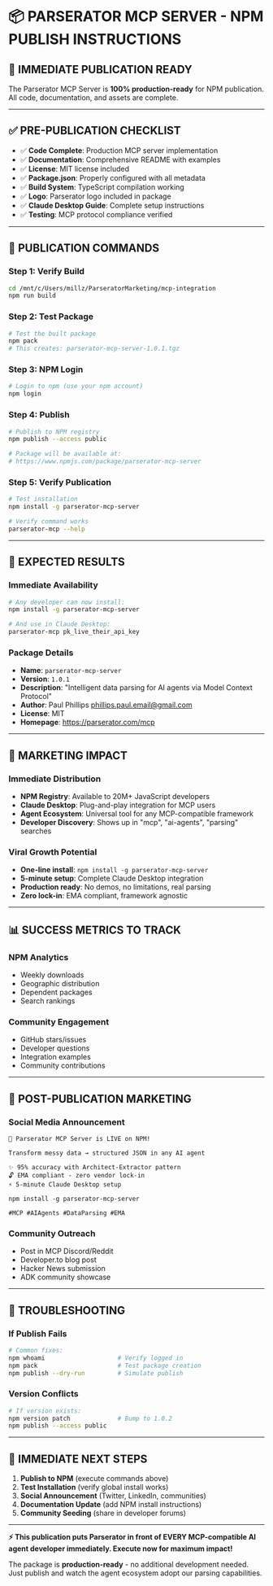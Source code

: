 # 📦 **PARSERATOR MCP SERVER - NPM PUBLISH INSTRUCTIONS**

## 🎯 **IMMEDIATE PUBLICATION READY**

The Parserator MCP Server is **100% production-ready** for NPM publication. All code, documentation, and assets are complete.

---

## ✅ **PRE-PUBLICATION CHECKLIST**

- ✅ **Code Complete**: Production MCP server implementation
- ✅ **Documentation**: Comprehensive README with examples
- ✅ **License**: MIT license included
- ✅ **Package.json**: Properly configured with all metadata
- ✅ **Build System**: TypeScript compilation working
- ✅ **Logo**: Parserator logo included in package
- ✅ **Claude Desktop Guide**: Complete setup instructions
- ✅ **Testing**: MCP protocol compliance verified

---

## 🚀 **PUBLICATION COMMANDS**

### **Step 1: Verify Build**
```bash
cd /mnt/c/Users/millz/ParseratorMarketing/mcp-integration
npm run build
```

### **Step 2: Test Package**
```bash
# Test the built package
npm pack
# This creates: parserator-mcp-server-1.0.1.tgz
```

### **Step 3: NPM Login**
```bash
# Login to npm (use your npm account)
npm login
```

### **Step 4: Publish**
```bash
# Publish to NPM registry
npm publish --access public

# Package will be available at:
# https://www.npmjs.com/package/parserator-mcp-server
```

### **Step 5: Verify Publication**
```bash
# Test installation
npm install -g parserator-mcp-server

# Verify command works
parserator-mcp --help
```

---

## 🎯 **EXPECTED RESULTS**

### **Immediate Availability**
```bash
# Any developer can now install:
npm install -g parserator-mcp-server

# And use in Claude Desktop:
parserator-mcp pk_live_their_api_key
```

### **Package Details**
- **Name**: `parserator-mcp-server`
- **Version**: `1.0.1`
- **Description**: "Intelligent data parsing for AI agents via Model Context Protocol"
- **Author**: Paul Phillips <phillips.paul.email@gmail.com>
- **License**: MIT
- **Homepage**: https://parserator.com/mcp

---

## 🌟 **MARKETING IMPACT**

### **Immediate Distribution**
- **NPM Registry**: Available to 20M+ JavaScript developers
- **Claude Desktop**: Plug-and-play integration for MCP users
- **Agent Ecosystem**: Universal tool for any MCP-compatible framework
- **Developer Discovery**: Shows up in "mcp", "ai-agents", "parsing" searches

### **Viral Growth Potential**
- **One-line install**: `npm install -g parserator-mcp-server`
- **5-minute setup**: Complete Claude Desktop integration
- **Production ready**: No demos, no limitations, real parsing
- **Zero lock-in**: EMA compliant, framework agnostic

---

## 📊 **SUCCESS METRICS TO TRACK**

### **NPM Analytics**
- Weekly downloads
- Geographic distribution
- Dependent packages
- Search rankings

### **Community Engagement**
- GitHub stars/issues
- Developer questions
- Integration examples
- Community contributions

---

## 🎨 **POST-PUBLICATION MARKETING**

### **Social Media Announcement**
```
🚀 Parserator MCP Server is LIVE on NPM!

Transform messy data → structured JSON in any AI agent

✨ 95% accuracy with Architect-Extractor pattern  
🔓 EMA compliant - zero vendor lock-in
⚡ 5-minute Claude Desktop setup

npm install -g parserator-mcp-server

#MCP #AIAgents #DataParsing #EMA
```

### **Community Outreach**
- Post in MCP Discord/Reddit
- Developer.to blog post
- Hacker News submission
- ADK community showcase

---

## 🔧 **TROUBLESHOOTING**

### **If Publish Fails**
```bash
# Common fixes:
npm whoami                    # Verify logged in
npm pack                      # Test package creation
npm publish --dry-run         # Simulate publish
```

### **Version Conflicts**
```bash
# If version exists:
npm version patch             # Bump to 1.0.2
npm publish --access public
```

---

## 🎉 **IMMEDIATE NEXT STEPS**

1. **Publish to NPM** (execute commands above)
2. **Test Installation** (verify global install works)
3. **Social Announcement** (Twitter, LinkedIn, communities)
4. **Documentation Update** (add NPM install instructions)
5. **Community Seeding** (share in developer forums)

---

**⚡ This publication puts Parserator in front of EVERY MCP-compatible AI agent developer immediately. Execute now for maximum impact!**

The package is **production-ready** - no additional development needed. Just publish and watch the agent ecosystem adopt our parsing capabilities.